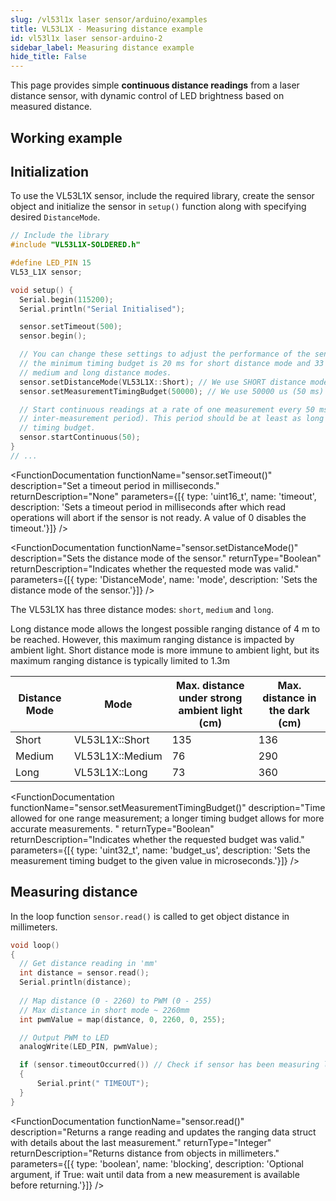 ```yaml
---
slug: /vl53l1x laser sensor/arduino/examples 
title: VL53L1X - Measuring distance example
id: vl53l1x laser sensor-arduino-2 
sidebar_label: Measuring distance example
hide_title: False
---
```


This page provides simple **continuous distance readings** from a laser distance sensor, with dynamic control of LED brightness based on measured distance.

## Working example

<ReactPlayer src='../../../videos/vl53l1x-laser-led-demo.mp4' width='100%' height='auto' muted='true' autoPlay='true' loop='true'/>


## Initialization

To use the VL53L1X sensor, include the required library, create the sensor object and initialize the sensor in `setup()` function along with specifying desired `DistanceMode`.

```cpp
// Include the library
#include "VL53L1X-SOLDERED.h"

#define LED_PIN 15
VL53_L1X sensor;

void setup() {
  Serial.begin(115200);
  Serial.println("Serial Initialised");

  sensor.setTimeout(500);
  sensor.begin();

  // You can change these settings to adjust the performance of the sensor, but
  // the minimum timing budget is 20 ms for short distance mode and 33 ms for
  // medium and long distance modes.
  sensor.setDistanceMode(VL53L1X::Short); // We use SHORT distance mode for LED visualization purposes
  sensor.setMeasurementTimingBudget(50000); // We use 50000 us (50 ms) for a measurement.

  // Start continuous readings at a rate of one measurement every 50 ms (the
  // inter-measurement period). This period should be at least as long as the
  // timing budget.
  sensor.startContinuous(50);
}
// ...
```

<FunctionDocumentation
  functionName="sensor.begin()"
  description="Initializes the VL53L1X sensor, setting up communication over I2C."
  returnDescription="None"
  parameters={[]}
/>

<FunctionDocumentation
  functionName="sensor.setTimeout()"
  description="Set a timeout period in milliseconds."
  returnDescription="None"
  parameters={[{ type: 'uint16_t', name: 'timeout', description: 'Sets a timeout period in milliseconds after which read operations will abort if the sensor is not ready. A value of 0 disables the timeout.'}]}
/>

<FunctionDocumentation
  functionName="sensor.setDistanceMode()"
  description="Sets the distance mode of the sensor."
  returnType="Boolean"
  returnDescription="Indicates whether the requested mode was valid."
  parameters={[{ type: 'DistanceMode', name: 'mode', description: 'Sets the distance mode of the sensor.'}]}
/>

The VL53L1X has three distance modes: `short`, `medium` and `long`.

Long distance mode allows the longest possible ranging distance of 4 m to be reached. However, this maximum ranging distance is impacted by ambient light.
Short distance mode is more immune to ambient light, but its maximum ranging distance is typically limited to 1.3m

| Distance Mode | Mode | Max. distance under strong ambient light (cm) | Max. distance in the dark (cm) |
|---|---|-----------------------|--------------------------------------------------------|
| Short | VL53L1X::Short | 135 | 136 |
| Medium | VL53L1X::Medium | 76 | 290 |
| Long | VL53L1X::Long | 73 | 360 |


<FunctionDocumentation
  functionName="sensor.setMeasurementTimingBudget()"
  description="Time allowed for one range measurement; a longer timing budget allows for more accurate measurements. "
  returnType="Boolean"
  returnDescription="Indicates whether the requested budget was valid."
  parameters={[{ type: 'uint32_t', name: 'budget_us', description: 'Sets the measurement timing budget to the given value in microseconds.'}]}
/>


## Measuring distance

In the loop function `sensor.read()` is called to get object distance in millimeters.

```cpp
void loop()
{
  // Get distance reading in 'mm'
  int distance = sensor.read();
  Serial.println(distance);
  
  // Map distance (0 - 2260) to PWM (0 - 255) 
  // Max distance in short mode ~ 2260mm
  int pwmValue = map(distance, 0, 2260, 0, 255);

  // Output PWM to LED
  analogWrite(LED_PIN, pwmValue);

  if (sensor.timeoutOccurred()) // Check if sensor has been measuring longer than timeout period
  {
      Serial.print(" TIMEOUT");
  }
}
```

<FunctionDocumentation
  functionName="sensor.read()"
  description="Returns a range reading and updates the ranging data struct with details about the last measurement."
  returnType="Integer"
  returnDescription="Returns distance from objects in millimeters."
  parameters={[{ type: 'boolean', name: 'blocking', description: 'Optional argument, if True: wait until data from a new measurement is available before returning.'}]}
/>

<QuickLink  
  title="ReadDistanceContinous.ino"  
  description="Full sketch example of continous distance reading"  
  url="https://github.com/SolderedElectronics/Soldered-VL53L1X-Laser-Distance-Sensor-Arduino-Library/blob/main/examples/ReadDistanceContinous/ReadDistanceContinous.ino"  
/>  
